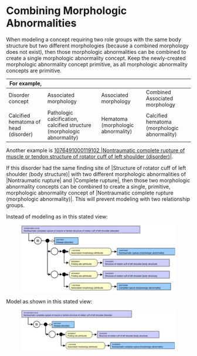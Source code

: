 # Combining Morphologic Abnormalities

When modeling a concept requiring two role groups with the same body structure but two different morphologies (because a combined morphology does not exist), then those morphologic abnormalities can be combined to create a single morphologic abnormality concept. Keep the newly-created morphologic abnormality concept primitive, as all morphologic abnormality concepts are primitive.

| For example,                          |                                                                         |                                    |                                              |
| ------------------------------------- | ----------------------------------------------------------------------- | ---------------------------------- | -------------------------------------------- |
| Disorder concept                      | Associated morphology                                                   | Associated morphology              | Combined Associated morphology               |
| Calcified hematoma of head (disorder) | Pathologic calcification, calcified structure (morphologic abnormality) | Hematoma (morphologic abnormality) | Calcified hematoma (morphologic abnormality) |

Another example is [1076491000119102 |Nontraumatic complete rupture of muscle or tendon structure of rotator cuff of left shoulder (disorder)|](http://snomed.info/id/1076491000119102).

If this disorder had the same finding site of |Structure of rotator cuff of left shoulder (body structure)| with two different morphologic abnormalities of |Nontraumatic rupture| and |Complete rupture|, then those two morphologic abnormality concepts can be combined to create a single, primitive, morphologic abnormality concept of |Nontraumatic complete rupture (morphologic abnormality)|. This will prevent modeling with two relationship groups.

Instead of modeling as in this stated view:

<figure><img src="../../../../../../.gitbook/assets/image (9).png" alt=""><figcaption></figcaption></figure>

Model as shown in this stated view:

<figure><img src="../../../../../../.gitbook/assets/image (1) (1) (1) (1).png" alt=""><figcaption></figcaption></figure>
